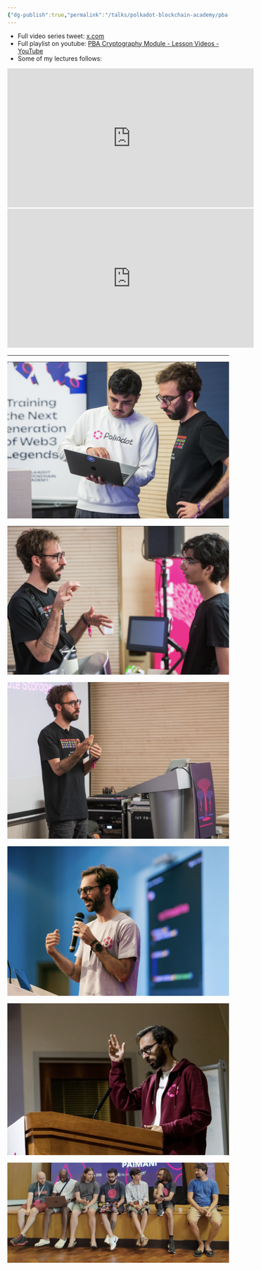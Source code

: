 ```yaml
---
{"dg-publish":true,"permalink":"/talks/polkadot-blockchain-academy/pba-4-hong-kong/","contentClasses":"img pba","created":"2024-06-27T17:30:02.063+01:00","updated":"2024-07-22T21:02:00.270+01:00"}
---
```


- Full video series tweet: [x.com](https://x.com/AcademyPolkadot/status/1805278082581811425)
- Full playlist on youtube: [PBA Cryptography Module - Lesson Videos - YouTube](https://www.youtube.com/playlist?list=PL-w_i5kwVqblgwQfXbR-n8pC1QE1IaxBZ)
- Some of my lectures follows: 

<iframe width="560" height="315" src="https://www.youtube.com/embed/videoseries?si=J0VF6BL1ZYtQSdSV&amp;list=PL-w_i5kwVqbkRmfDn5nzeuU1S_FFW8dDg" title="YouTube video player" frameborder="0" allow="accelerometer; autoplay; clipboard-write; encrypted-media; gyroscope; picture-in-picture; web-share" referrerpolicy="strict-origin-when-cross-origin" allowfullscreen></iframe>

<iframe width="560" height="315" src="https://www.youtube.com/embed/y8ZnmM555UY?si=awZUSFc86ckk1sHS" title="YouTube video player" frameborder="0" allow="accelerometer; autoplay; clipboard-write; encrypted-media; gyroscope; picture-in-picture; web-share" referrerpolicy="strict-origin-when-cross-origin" allowfullscreen></iframe>

--- 
![Screenshot 2024-07-18 at 15.15.42.png](/img/user/resources/Screenshot%202024-07-18%20at%2015.15.42.png)

![Screenshot 2024-07-18 at 15.15.53.png](/img/user/resources/Screenshot%202024-07-18%20at%2015.15.53.png)

![Screenshot 2024-07-18 at 15.16.22.png](/img/user/resources/Screenshot%202024-07-18%20at%2015.16.22.png)

![Screenshot 2024-07-18 at 15.16.57.png](/img/user/resources/Screenshot%202024-07-18%20at%2015.16.57.png)

![Screenshot 2024-07-18 at 15.17.24.png](/img/user/resources/Screenshot%202024-07-18%20at%2015.17.24.png)

![Screenshot 2024-07-18 at 15.17.38.png](/img/user/resources/Screenshot%202024-07-18%20at%2015.17.38.png)